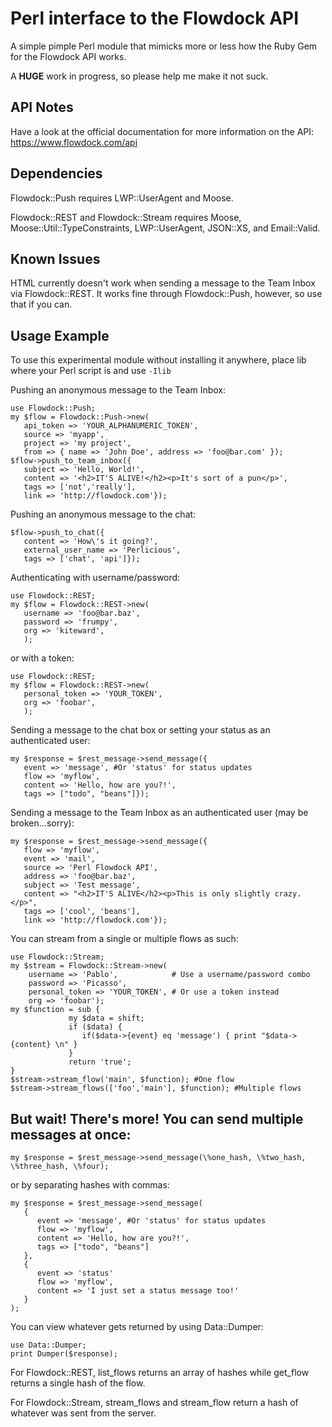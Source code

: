Perl interface to the Flowdock API
==================================

A simple pimple Perl module that mimicks more or less how the Ruby Gem for the Flowdock API works.

A **HUGE** work in progress, so please help me make it not suck.

API Notes
---------
Have a look at the official documentation for more information on the API:
https://www.flowdock.com/api

Dependencies
------------
Flowdock::Push requires LWP::UserAgent and Moose.

Flowdock::REST and Flowdock::Stream requires Moose, Moose::Util::TypeConstraints, LWP::UserAgent, JSON::XS, and Email::Valid.

Known Issues
------------
HTML currently doesn't work when sending a message to the Team Inbox via Flowdock::REST. It works fine through Flowdock::Push, however, so use that if you can.

Usage Example
----------------------

To use this experimental module without installing it anywhere, place lib where your Perl script is and use ```-Ilib```

Pushing an anonymous message to the Team Inbox:

```
use Flowdock::Push;
my $flow = Flowdock::Push->new(
   api_token => 'YOUR_ALPHANUMERIC_TOKEN',
   source => 'myapp',
   project => 'my project',
   from => { name => 'John Doe', address => 'foo@bar.com' });
$flow->push_to_team_inbox({
   subject => 'Hello, World!',
   content => '<h2>IT'S ALIVE!</h2><p>It's sort of a pun</p>',
   tags => ['not','really'],
   link => 'http://flowdock.com'});
```

Pushing an anonymous message to the chat:

```
$flow->push_to_chat({
   content => 'How\'s it going?',
   external_user_name => 'Perlicious',
   tags => ['chat', 'api']});
```

Authenticating with username/password:

```
use Flowdock::REST;
my $flow = Flowdock::REST->new(
   username => 'foo@bar.baz',
   password => 'frumpy',
   org => 'kiteward',
   );
```

or with a token:

```
use Flowdock::REST;
my $flow = Flowdock::REST->new(
   personal_token => 'YOUR_TOKEN',
   org => 'foobar',
   );
```

Sending a message to the chat box or setting your status as an authenticated user:

```
my $response = $rest_message->send_message({
   event => 'message', #Or 'status' for status updates
   flow => 'myflow',
   content => 'Hello, how are you?!',
   tags => ["todo", "beans"]});
```

Sending a message to the Team Inbox as an authenticated user (may be broken...sorry):

```
my $response = $rest_message->send_message({
   flow => 'myflow',
   event => 'mail',
   source => 'Perl Flowdock API',
   address => 'foo@bar.baz',
   subject => 'Test message',
   content => "<h2>IT'S ALIVE</h2><p>This is only slightly crazy.</p>",
   tags => ['cool', 'beans'],
   link => 'http://flowdock.com'});
```

You can stream from a single or multiple flows as such:

```
use Flowdock::Stream;
my $stream = Flowdock::Stream->new(
    username => 'Pablo',            # Use a username/password combo
    password => 'Picasso',
	personal_token => 'YOUR_TOKEN', # Or use a token instead
	org => 'foobar');
my $function = sub {
             my $data = shift;
             if ($data) {
                if($data->{event} eq 'message') { print "$data->{content} \n" }
             }
             return 'true';
}
$stream->stream_flow('main', $function); #One flow
$stream->stream_flows(['foo','main'], $function); #Multiple flows
```

But wait! There's more! You can send multiple messages at once:
----------------------


```
my $response = $rest_message->send_message(\%one_hash, \%two_hash, \%three_hash, \%four);
```

or by separating hashes with commas:

```
my $response = $rest_message->send_message(
   {
      event => 'message', #Or 'status' for status updates
      flow => 'myflow',
      content => 'Hello, how are you?!',
      tags => ["todo", "beans"]
   },
   {
      event => 'status'
      flow => 'myflow',
      content => 'I just set a status message too!'
   }
);
```

You can view whatever gets returned by using Data::Dumper:

```
use Data::Dumper;
print Dumper($response);
```
For Flowdock::REST, list_flows returns an array of hashes while get_flow returns a single hash of the flow.

For Flowdock::Stream, stream_flows and stream_flow return a hash of whatever was sent from the server.